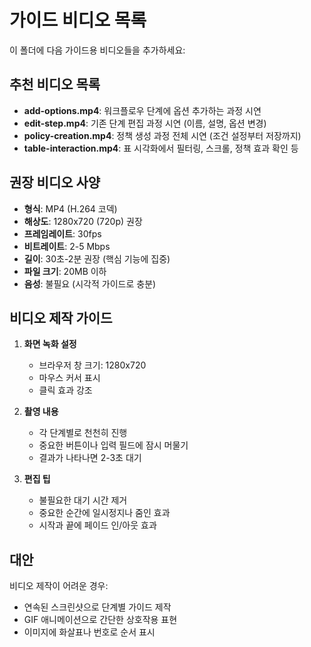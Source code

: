 # 가이드 비디오 목록

이 폴더에 다음 가이드용 비디오들을 추가하세요:

## 추천 비디오 목록
- **add-options.mp4**: 워크플로우 단계에 옵션 추가하는 과정 시연
- **edit-step.mp4**: 기존 단계 편집 과정 시연 (이름, 설명, 옵션 변경)
- **policy-creation.mp4**: 정책 생성 과정 전체 시연 (조건 설정부터 저장까지)
- **table-interaction.mp4**: 표 시각화에서 필터링, 스크롤, 정책 효과 확인 등

## 권장 비디오 사양
- **형식**: MP4 (H.264 코덱)
- **해상도**: 1280x720 (720p) 권장
- **프레임레이트**: 30fps
- **비트레이트**: 2-5 Mbps
- **길이**: 30초-2분 권장 (핵심 기능에 집중)
- **파일 크기**: 20MB 이하
- **음성**: 불필요 (시각적 가이드로 충분)

## 비디오 제작 가이드
1. **화면 녹화 설정**
   - 브라우저 창 크기: 1280x720
   - 마우스 커서 표시
   - 클릭 효과 강조

2. **촬영 내용**
   - 각 단계별로 천천히 진행
   - 중요한 버튼이나 입력 필드에 잠시 머물기
   - 결과가 나타나면 2-3초 대기

3. **편집 팁**
   - 불필요한 대기 시간 제거
   - 중요한 순간에 일시정지나 줌인 효과
   - 시작과 끝에 페이드 인/아웃 효과

## 대안
비디오 제작이 어려운 경우:
- 연속된 스크린샷으로 단계별 가이드 제작
- GIF 애니메이션으로 간단한 상호작용 표현
- 이미지에 화살표나 번호로 순서 표시
